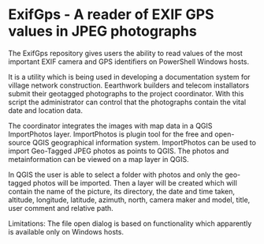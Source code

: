 # ExifGps - A reader of EXIF GPS values in JPEG photographs

The ExifGps repository gives users the ability to read values of the most important EXIF camera and GPS identifiers on PowerShell Windows hosts.

It is a utility which is being used in developing a documentation system for village network construction. Eearthwork builders and telecom installators submit their geotagged photographs to the project coordinator. With this script the administrator can control that the photographs contain the vital date and location data.

The coordinator integrates the images with map data in a QGIS ImportPhotos layer. ImportPhotos is plugin tool for the free and open-source QGIS geographical information system. ImportPhotos can be used to import Geo-Tagged JPEG photos as points to QGIS. The photos and metainformation can be viewed on a map layer in QGIS.

In QGIS the user is able to select a folder with photos and only the geo-tagged photos will be imported. Then a layer will be created which will contain the name of the picture, its directory, the date and time taken, altitude, longitude, latitude, azimuth, north, camera maker and model, title, user comment and relative path.

Limitations: The file open dialog is based on functionality which apparently is available only on Windows hosts.
